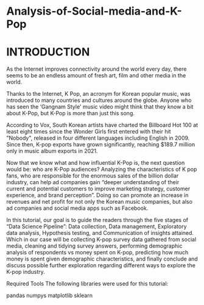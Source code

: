 # Analysis-of-Social-media-and-K-Pop
# INTRODUCTION
As the Internet improves connectivity around the world every day, there seems to be an endless amount of fresh art, film and other media in the world.

Thanks to the Internet, K Pop, an acronym for Korean popular music, was introduced to many countries and cultures around the globe. Anyone who has seen the ‘Gangnam Style' music video might think that they know a bit about K-Pop, but K-Pop is more than just this song.

According to Vox, South Korean artists have charted the Billboard Hot 100 at least eight times since the Wonder Girls first entered with their hit "Nobody", released in four different languages including English in 2009. Since then, K-pop exports have grown significantly, reaching $189.7 million only in music album exports in 2021.

Now that we know what and how influential K-Pop is, the next question would be: who are K-Pop audiences? Analyzing the characteristics of K pop fans, who are responsible for the enormous sales of the billion dollar industry, can help ad companies gain “deeper understanding of their current and potential customers to improve marketing strategy, customer experience, and brand perception”. Doing so can promote an increase in revenues and net profit for not only the Korean music companies, but also ad companies and social media apps such as Facebook.

In this tutorial, our goal is to guide the readers through the five stages of “Data Science Pipeline”: Data collection, Data management, Exploratory data analysis, Hypothesis testing, and Communication of insights attained. Which in our case will be collecting K-pop survey data gathered from social media, cleaning and tidying survey answers, performing demographic analysis of respondents vs money spent on K-pop, predicting how much money is spent given demographic characteristics, and finally conclude and discuss possible further exploration regarding different ways to explore the K-pop industry.

Required Tools
The following libraries were used for this tutorial:

pandas
numpys
matplotlib
sklearn

